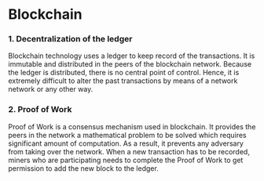 # Blockchain

### 1. Decentralization of the ledger

Blockchain technology uses a ledger to keep record of the transactions. It is immutable and distributed in the peers of the blockchain network. Because the ledger is distributed, there is no central point of control. Hence, it is extremely difficult to alter the past transactions by means of a network network or any other way.

### 2. Proof of Work

Proof of Work is a consensus mechanism used in blockchain. It provides the peers in the network a mathematical problem to be solved which requires significant amount of computation. As a result, it prevents any adversary from taking over the network. When a new transaction has to be recorded, miners who are participating needs to complete the Proof of Work to get permission to add the new block to the ledger.